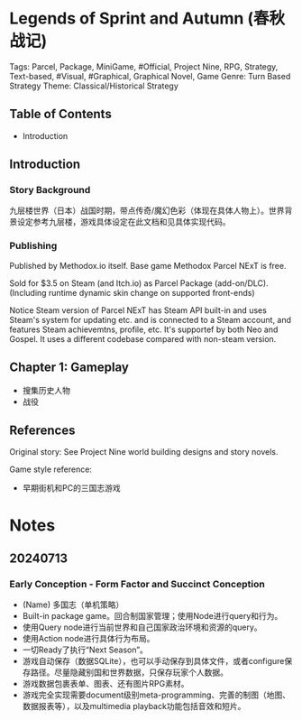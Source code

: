 # Legends of Sprint and Autumn (春秋战记)

Tags: Parcel, Package, MiniGame, #Official, Project Nine, RPG, Strategy, Text-based, #Visual, #Graphical, Graphical Novel, Game
Genre: Turn Based Strategy
Theme: Classical/Historical Strategy

## Table of Contents

* Introduction

## Introduction

### Story Background

九层楼世界（日本）战国时期，带点传奇/魔幻色彩（体现在具体人物上）。世界背景设定参考九层楼，游戏具体设定在此文档和见具体实现代码。

### Publishing

Published by Methodox.io itself. Base game Methodox Parcel NExT is free.

Sold for $3.5 on Steam (and Itch.io) as Parcel Package (add-on/DLC). (Including runtime dynamic skin change on supported front-ends)

Notice Steam version of Parcel NExT has Steam API built-in and uses Steam's system for updating etc. and is connected to a Steam account, and features Steam achievemtns, profile, etc. It's supportef by both Neo and Gospel. It uses a different codebase compared with non-steam version.

## Chapter 1: Gameplay
* 搜集历史人物
* 战役

## References

Original story: See Project Nine world building designs and story novels.

Game style reference:

* 早期街机和PC的三国志游戏

# Notes

## 20240713

### Early Conception - Form Factor and Succinct Conception

* (Name) 多国志（单机策略）
* Built-in package game。回合制国家管理；使用Node进行query和行为。
* 使用Query node进行当前世界和自己国家政治环境和资源的query。
* 使用Action node进行具体行为布局。
* 一切Ready了执行“Next Season”。
* 游戏自动保存（数据SQLite），也可以手动保存到具体文件，或者configure保存路径。尽量隐藏别国和世界数据，只保存玩家个人数据。
* 游戏数据包裹表单、图表、还有图片RPG素材。
* 游戏完全实现需要document级别meta-programming、完善的制图（地图、数据报表等），以及multimedia playback功能包括音效和短片。
